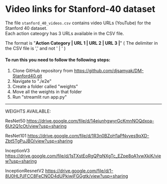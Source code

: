 # Video links for Stanford-40 dataset
The file `stanford_40_videos.csv` contains video URLs (YouTube) for the Stanford 40 dataset. <br>
Each action cateogry has 3 URLs available in the CSV file. <br>

The format is "**Action Category | URL 1 | URL 2 | URL 3 |**" ( The delimiter in the CSV file is ',' and not ' | ' )

#### To run this you need to follow the following steps:

1. Clone GitHub repository from https://github.com/djsamyak/DM-Stanford40.git
2. Navigate to "./e2e"
3. Create a folder called "weights"
4. Move all the weights in that folder
5. Run "streamlit run app.py"

--------------------------------
WEIGHTS AVAILABLE: <br>

ResNet50
https://drive.google.com/file/d/14ejunhgwyrGcKmnNOQdxoa-6Ut2Q1cOt/view?usp=sharing

ResNet101
https://drive.google.com/file/d/1R3n0BZoH1aPNvyes9qXD-Zbt5TgPuJBO/view?usp=sharing

InceptionV3
https://drive.google.com/file/d/1sTXstEoRgQPqNXgTc_EZpe8oA1vwXkiK/view?usp=sharing

InceptionResnetV2
https://drive.google.com/file/d/1-8U0HLPJFCC8FeCNOD4dUPkiwjFGGgtk/view?usp=sharing
